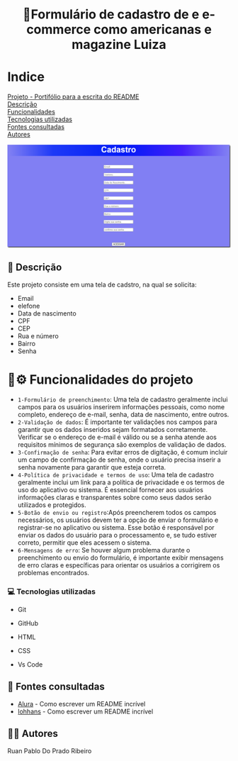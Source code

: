 <h1 align="center"> 🚀Formulário de cadastro de e e-commerce como americanas e magazine Luiza</h1>

# Indice

 

[Projeto - Portifólio para a escrita do README](#projeto---portif%C3%B3lio-para-a-escrita-do-readme)  
[Descrição](#descri%C3%A7%C3%A3o)  
[Funcionalidades](#funcionalidades)  
[Tecnologias utilizadas](#tecnologias-utilizadas)  
[Fontes consultadas](#fontes-consultadas)  
[Autores](#autores)  

![image](img/tela%20cadastro.png)

## 📝 Descrição
Este projeto consiste em uma tela de cadstro, na qual se solicita:
*  Email
* elefone
* Data de nascimento
* CPF
* CEP
* Rua e número 
* Bairro
* Senha
# :hammer:⚙️ Funcionalidades do projeto

- `1-Formulário de preenchimento`: Uma tela de cadastro geralmente inclui campos para os usuários inserirem informações pessoais, como nome completo, endereço de e-mail, senha, data de nascimento, entre outros.
- `2-Validação de dados`: É importante ter validações nos campos para garantir que os dados inseridos sejam formatados corretamente. Verificar se o endereço de e-mail é válido ou se a senha atende aos requisitos mínimos de segurança são exemplos de validação de dados.
- `3-Confirmação de senha`: Para evitar erros de digitação, é comum incluir um campo de confirmação de senha, onde o usuário precisa inserir a senha novamente para garantir que esteja correta.
- `4-Política de privacidade e termos de uso`: Uma tela de cadastro geralmente inclui um link para a política de privacidade e os termos de uso do aplicativo ou sistema. É essencial fornecer aos usuários informações claras e transparentes sobre como seus dados serão utilizados e protegidos.
- `5-Botão de envio ou registro`:Após preencherem todos os campos necessários, os usuários devem ter a opção de enviar o formulário e registrar-se no aplicativo ou sistema. Esse botão é responsável por enviar os dados do usuário para o processamento e, se tudo estiver correto, permitir que eles acessem o sistema.
- `6-Mensagens de erro`: Se houver algum problema durante o preenchimento ou envio do formulário, é importante exibir mensagens de erro claras e específicas para orientar os usuários a corrigirem os problemas encontrados.

### 💻 Tecnologias utilizadas

- Git  

- GitHub  

- HTML  

- CSS  

- Vs Code   

 
## 🔎 Fontes consultadas

* [Alura](https://www.alura.com.br/artigos/escrever-bom-readme) - Como escrever um README incrível
* [lohhans](https://gist.github.com/lohhans/f8da0b147550df3f96914d3797e9fb89) - Como escrever um README incrível

## 🙎🏽 Autores

Ruan Pablo Do Prado Ribeiro


